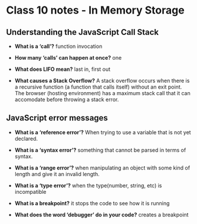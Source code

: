 # Class 10 notes - In Memory Storage

## Understanding the JavaScript Call Stack

- **What is a ‘call’?**
function invocation

- **How many ‘calls’ can happen at once?**
one

- **What does LIFO mean?**
last in, first out

- **What causes a Stack Overflow?**
A stack overflow occurs when there is a recursive function (a function that calls itself) without an exit point. The browser (hosting environment) has a maximum stack call that it can accomodate before throwing a stack error.

## JavaScript error messages

- **What is a ‘reference error’?**
When trying to use a variable that is not yet declared.

- **What is a ‘syntax error’?**
something that cannot be parsed in terms of syntax.

- **What is a ‘range error’?**
when manipulating an object with some kind of length and give it an invalid length.

- **What is a ‘type error’?**
when the type(number, string, etc) is incompatible

- **What is a breakpoint?**
it stops the code to see how it is running

- **What does the word ‘debugger’ do in your code?**
creates a breakpoint
